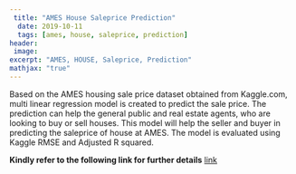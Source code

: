 ```yaml
---
 title: "AMES House Saleprice Prediction"
  date: 2019-10-11
  tags: [ames, house, saleprice, prediction]
header:
 image: 
excerpt: "AMES, HOUSE, Saleprice, Prediction"
mathjax: "true"
---
```


Based on the AMES housing sale price dataset obtained from Kaggle.com, multi linear regression model is created to predict the sale price. The prediction can help the general public and real estate agents, who are looking to buy or sell houses. This model will help the seller and buyer in predicting the saleprice of house at AMES. The model is evaluated using Kaggle RMSE and Adjusted R squared.

**Kindly refer to the following link for further details** [link](https://github.com/yilongchua/Ames-Housing-Price-Prediction)
